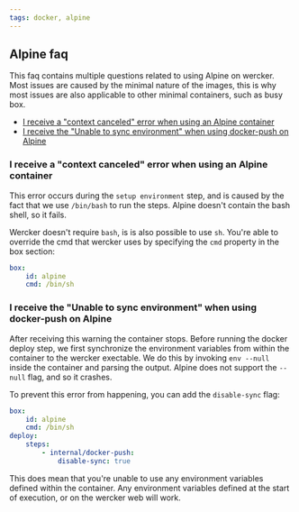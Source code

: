 ```yaml
---
tags: docker, alpine
---
```


## Alpine faq

This faq contains multiple questions related to using Alpine on wercker. Most
issues are caused by the minimal nature of the images, this is why most issues
are also applicable to other minimal containers, such as busy box.

- [I receive a "context canceled" error when using an Alpine container](#i-receive-a-context-canceled-error-when-using-an-alpine-container)
- [I receive the "Unable to sync environment" when using docker-push on Alpine](#i-receive-the-unable-to-sync-environment-when-using-docker-push-on-alpine)

<a name="context-canceled"></a>
### I receive a "context canceled" error when using an Alpine container

This error occurs during the `setup environment` step, and is caused by the
fact that we use `/bin/bash` to run the steps. Alpine doesn't contain the bash
shell, so it fails. 

Wercker doesn't require `bash`, is is also possible to use `sh`. You're able
to override the cmd that wercker uses by specifying the `cmd` property in the
box section:

```yaml
box:
    id: alpine
    cmd: /bin/sh
```

<a name="unable-to-sync"></a>
### I receive the "Unable to sync environment" when using docker-push on Alpine

After receiving this warning the container stops. Before running the docker
deploy step, we first synchronize the environment variables from within the
container to the wercker exectable. We do this by invoking `env --null` inside
the container and parsing the output. Alpine does not support the `--null`
flag, and so it crashes. 

To prevent this error from happening, you can add the `disable-sync` flag:

```yaml
box:
    id: alpine
    cmd: /bin/sh
deploy:
    steps:
        - internal/docker-push:
            disable-sync: true
```

This does mean that you're unable to use any environment variables defined
within the container. Any environment variables defined at the start of
execution, or on the wercker web will work.
